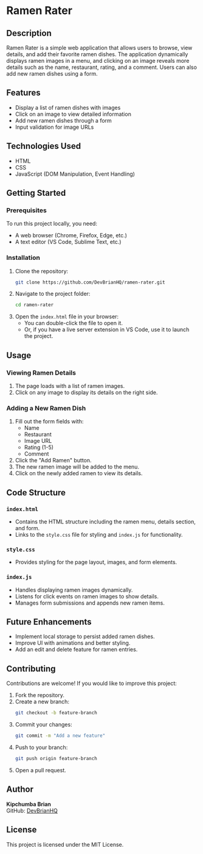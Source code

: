 # Ramen Rater

## Description
Ramen Rater is a simple web application that allows users to browse, view details, and add their favorite ramen dishes. The application dynamically displays ramen images in a menu, and clicking on an image reveals more details such as the name, restaurant, rating, and a comment. Users can also add new ramen dishes using a form.

## Features
- Display a list of ramen dishes with images
- Click on an image to view detailed information
- Add new ramen dishes through a form
- Input validation for image URLs

## Technologies Used
- HTML
- CSS
- JavaScript (DOM Manipulation, Event Handling)

## Getting Started

### Prerequisites
To run this project locally, you need:
- A web browser (Chrome, Firefox, Edge, etc.)
- A text editor (VS Code, Sublime Text, etc.)

### Installation
1. Clone the repository:
   ```bash
   git clone https://github.com/DevBrianHQ/ramen-rater.git
   ```
2. Navigate to the project folder:
   ```bash
   cd ramen-rater
   ```
3. Open the `index.html` file in your browser:
   - You can double-click the file to open it.
   - Or, if you have a live server extension in VS Code, use it to launch the project.

## Usage

### Viewing Ramen Details
1. The page loads with a list of ramen images.
2. Click on any image to display its details on the right side.

### Adding a New Ramen Dish
1. Fill out the form fields with:
   - Name
   - Restaurant
   - Image URL
   - Rating (1-5)
   - Comment
2. Click the "Add Ramen" button.
3. The new ramen image will be added to the menu.
4. Click on the newly added ramen to view its details.

## Code Structure

### `index.html`
- Contains the HTML structure including the ramen menu, details section, and form.
- Links to the `style.css` file for styling and `index.js` for functionality.

### `style.css`
- Provides styling for the page layout, images, and form elements.

### `index.js`
- Handles displaying ramen images dynamically.
- Listens for click events on ramen images to show details.
- Manages form submissions and appends new ramen items.

## Future Enhancements
- Implement local storage to persist added ramen dishes.
- Improve UI with animations and better styling.
- Add an edit and delete feature for ramen entries.

## Contributing
Contributions are welcome! If you would like to improve this project:
1. Fork the repository.
2. Create a new branch:
   ```bash
   git checkout -b feature-branch
   ```
3. Commit your changes:
   ```bash
   git commit -m "Add a new feature"
   ```
4. Push to your branch:
   ```bash
   git push origin feature-branch
   ```
5. Open a pull request.

## Author
**Kipchumba Brian**  
GitHub: [DevBrianHQ](https://github.com/DevBrianHQ)  

## License
This project is licensed under the MIT License.

